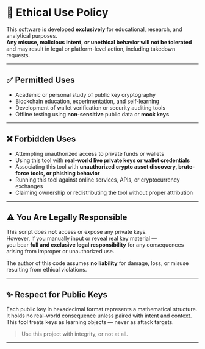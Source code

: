 # 🧭 Ethical Use Policy

This software is developed **exclusively** for educational, research, and analytical purposes.  
**Any misuse, malicious intent, or unethical behavior will not be tolerated** and may result in legal or platform-level action, including takedown requests.

---

## ✅ Permitted Uses

- Academic or personal study of public key cryptography  
- Blockchain education, experimentation, and self-learning  
- Development of wallet verification or security auditing tools  
- Offline testing using **non-sensitive** public data or **mock keys**

---

## ❌ Forbidden Uses

- Attempting unauthorized access to private funds or wallets  
- Using this tool with **real-world live private keys or wallet credentials**  
- Associating this tool with **unauthorized crypto asset discovery, brute-force tools, or phishing behavior**  
- Running this tool against online services, APIs, or cryptocurrency exchanges  
- Claiming ownership or redistributing the tool without proper attribution  

---

## ⚠️ You Are Legally Responsible

This script does **not** access or expose any private keys.  
However, if you manually input or reveal real key material —  
you bear **full and exclusive legal responsibility** for any consequences arising from improper or unauthorized use.

The author of this code assumes **no liability** for damage, loss, or misuse resulting from ethical violations.  

---

## ✨ Respect for Public Keys

Each public key in hexadecimal format represents a mathematical structure.  
It holds no real-world consequence unless paired with intent and context.  
This tool treats keys as learning objects — never as attack targets.

> Use this project with integrity, or not at all.

---

